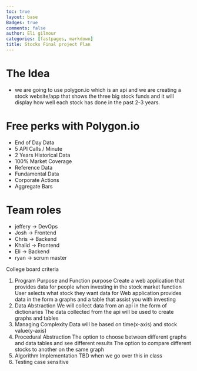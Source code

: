 ```yaml
---
toc: true
layout: base
Badges: true
comments: false
author: Eli gilmour
categories: [fastpages, markdown]
title: Stocks Final project Plan
---
```


# The Idea
- we are going to use polygon.io which is an api and we are creating a stock website/app that shows the three big stock funds and it will display how well each stock has done in the past 2-3 years.

# Free perks with Polygon.io
- End of Day Data
- 5 API Calls / Minute
- 2 Years Historical Data
- 100% Market Coverage
- Reference Data
- Fundamental Data
- Corporate Actions
- Aggregate Bars

# Team roles
- jeffery -> DevOps
- Josh -> Frontend
- Chris -> Backend
- Khalid -> Frontend
- Eli -> Backend
- ryan -> scrum master

College board criteria
1. Program Purpose and Function
purpose
Create a web application that provides data for people when investing in the stock market
function
User selects what stock they want data for
Web application provides data in the form a graphs and a table that assist you with investing
2. Data Abstraction
We will collect data from an api in the form of dictionaries
The data collected from the api will be used to create graphs and tables
3. Managing Complexity
Data will be based on time(x-axis) and stock value(y-axis)
4. Procedural Abstraction
The option to choose between different graphs and data tables and see different results
The option to compare different stocks to another on the same graph
5. Algorithm Implementation
TBD when we go over this in class
6. Testing
case sensitive